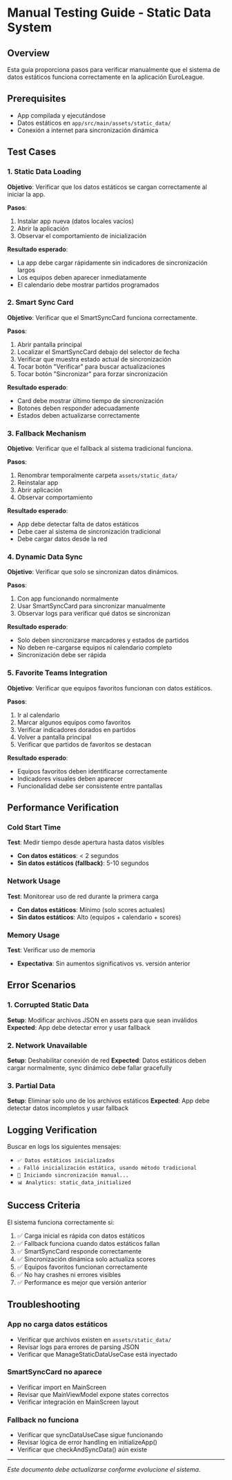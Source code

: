 # Manual Testing Guide - Static Data System

## Overview
Esta guía proporciona pasos para verificar manualmente que el sistema de datos estáticos funciona correctamente en la aplicación EuroLeague.

## Prerequisites
- App compilada y ejecutándose
- Datos estáticos en `app/src/main/assets/static_data/`
- Conexión a internet para sincronización dinámica

## Test Cases

### 1. Static Data Loading
**Objetivo**: Verificar que los datos estáticos se cargan correctamente al iniciar la app.

**Pasos**:
1. Instalar app nueva (datos locales vacíos)
2. Abrir la aplicación
3. Observar el comportamiento de inicialización

**Resultado esperado**:
- La app debe cargar rápidamente sin indicadores de sincronización largos
- Los equipos deben aparecer inmediatamente
- El calendario debe mostrar partidos programados

### 2. Smart Sync Card
**Objetivo**: Verificar que el SmartSyncCard funciona correctamente.

**Pasos**:
1. Abrir pantalla principal
2. Localizar el SmartSyncCard debajo del selector de fecha
3. Verificar que muestra estado actual de sincronización
4. Tocar botón "Verificar" para buscar actualizaciones
5. Tocar botón "Sincronizar" para forzar sincronización

**Resultado esperado**:
- Card debe mostrar último tiempo de sincronización
- Botones deben responder adecuadamente
- Estados deben actualizarse correctamente

### 3. Fallback Mechanism
**Objetivo**: Verificar que el fallback al sistema tradicional funciona.

**Pasos**:
1. Renombrar temporalmente carpeta `assets/static_data/` 
2. Reinstalar app
3. Abrir aplicación
4. Observar comportamiento

**Resultado esperado**:
- App debe detectar falta de datos estáticos
- Debe caer al sistema de sincronización tradicional
- Debe cargar datos desde la red

### 4. Dynamic Data Sync
**Objetivo**: Verificar que solo se sincronizan datos dinámicos.

**Pasos**:
1. Con app funcionando normalmente
2. Usar SmartSyncCard para sincronizar manualmente
3. Observar logs para verificar qué datos se sincronizan

**Resultado esperado**:
- Solo deben sincronizarse marcadores y estados de partidos
- No deben re-cargarse equipos ni calendario completo
- Sincronización debe ser rápida

### 5. Favorite Teams Integration
**Objetivo**: Verificar que equipos favoritos funcionan con datos estáticos.

**Pasos**:
1. Ir al calendario
2. Marcar algunos equipos como favoritos
3. Verificar indicadores dorados en partidos
4. Volver a pantalla principal
5. Verificar que partidos de favoritos se destacan

**Resultado esperado**:
- Equipos favoritos deben identificarse correctamente
- Indicadores visuales deben aparecer
- Funcionalidad debe ser consistente entre pantallas

## Performance Verification

### Cold Start Time
**Test**: Medir tiempo desde apertura hasta datos visibles
- **Con datos estáticos**: < 2 segundos
- **Sin datos estáticos (fallback)**: 5-10 segundos

### Network Usage
**Test**: Monitorear uso de red durante la primera carga
- **Con datos estáticos**: Mínimo (solo scores actuales)
- **Sin datos estáticos**: Alto (equipos + calendario + scores)

### Memory Usage
**Test**: Verificar uso de memoria
- **Expectativa**: Sin aumentos significativos vs. versión anterior

## Error Scenarios

### 1. Corrupted Static Data
**Setup**: Modificar archivos JSON en assets para que sean inválidos
**Expected**: App debe detectar error y usar fallback

### 2. Network Unavailable
**Setup**: Deshabilitar conexión de red
**Expected**: Datos estáticos deben cargar normalmente, sync dinámico debe fallar gracefully

### 3. Partial Data
**Setup**: Eliminar solo uno de los archivos estáticos
**Expected**: App debe detectar datos incompletos y usar fallback

## Logging Verification

Buscar en logs los siguientes mensajes:
- `✅ Datos estáticos inicializados`
- `⚠️ Falló inicialización estática, usando método tradicional`
- `🔄 Iniciando sincronización manual...`
- `📊 Analytics: static_data_initialized`

## Success Criteria

El sistema funciona correctamente si:
1. ✅ Carga inicial es rápida con datos estáticos
2. ✅ Fallback funciona cuando datos estáticos fallan
3. ✅ SmartSyncCard responde correctamente
4. ✅ Sincronización dinámica solo actualiza scores
5. ✅ Equipos favoritos funcionan correctamente
6. ✅ No hay crashes ni errores visibles
7. ✅ Performance es mejor que versión anterior

## Troubleshooting

### App no carga datos estáticos
- Verificar que archivos existen en `assets/static_data/`
- Revisar logs para errores de parsing JSON
- Verificar que ManageStaticDataUseCase está inyectado

### SmartSyncCard no aparece
- Verificar import en MainScreen
- Revisar que MainViewModel expone states correctos
- Verificar integración en MainScreen layout

### Fallback no funciona
- Verificar que syncDataUseCase sigue funcionando
- Revisar lógica de error handling en initializeApp()
- Verificar que checkAndSyncData() aún existe

---

*Este documento debe actualizarse conforme evolucione el sistema.*
